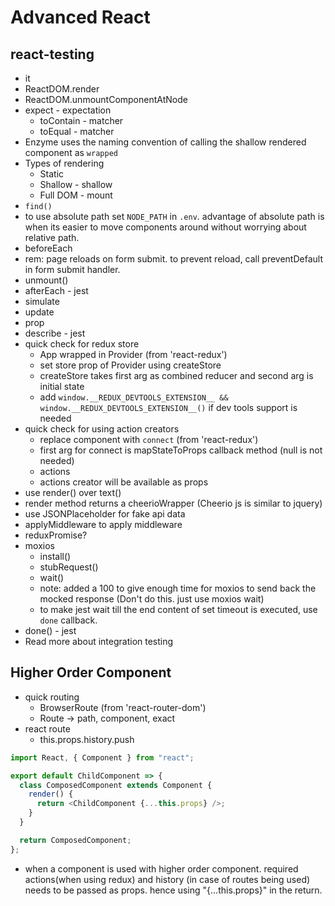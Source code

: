 # Advanced React

## react-testing

- it
- ReactDOM.render
- ReactDOM.unmountComponentAtNode
- expect - expectation
  - toContain - matcher
  - toEqual - matcher
- Enzyme uses the naming convention of calling the shallow rendered component as `wrapped`
- Types of rendering
  - Static
  - Shallow - shallow
  - Full DOM - mount
- `find()`
- to use absolute path set `NODE_PATH` in `.env`. advantage of absolute path is when its easier to move components around without worrying about relative path.
- beforeEach
- rem: page reloads on form submit. to prevent reload, call preventDefault in form submit handler.
- unmount()
- afterEach - jest
- simulate
- update
- prop
- describe - jest
- quick check for redux store
  - App wrapped in Provider (from 'react-redux')
  - set store prop of Provider using createStore
  - createStore takes first arg as combined reducer and second arg is initial state
  - add `window.__REDUX_DEVTOOLS_EXTENSION__ && window.__REDUX_DEVTOOLS_EXTENSION__()` if dev tools support is needed
- quick check for using action creators
  - replace component with `connect` (from 'react-redux')
  - first arg for connect is mapStateToProps callback method (null is not needed)
  - actions
  - actions creator will be available as props
- use render() over text()
- render method returns a cheerioWrapper (Cheerio js is similar to jquery)
- use JSONPlaceholder for fake api data
- applyMiddleware to apply middleware
- reduxPromise?
- moxios
  - install()
  - stubRequest()
  - wait()
  - note: added a 100 to give enough time for moxios to send back the mocked response (Don't do this. just use moxios wait)
  - to make jest wait till the end content of set timeout is executed, use `done` callback.
- done() - jest
- Read more about integration testing

## Higher Order Component

- quick routing
  - BrowserRoute (from 'react-router-dom')
  - Route -> path, component, exact
- react route
  - this.props.history.push

```javascript
import React, { Component } from "react";

export default ChildComponent => {
  class ComposedComponent extends Component {
    render() {
      return <ChildComponent {...this.props} />;
    }
  }

  return ComposedComponent;
};
```

- when a component is used with higher order component. required actions(when using redux) and history (in case of routes being used) needs to be passed as props. hence using "{...this.props}" in the return.

